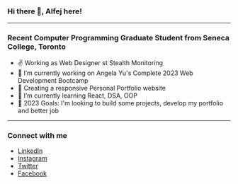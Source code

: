 ### Hi there 👋, Alfej here!
<hr>

### Recent Computer Programming Graduate Student from Seneca College, Toronto

- ✌️ Working as Web Designer st Stealth Monitoring
- 🔭 I’m currently working on Angela Yu's Complete 2023 Web Development Bootcamp
- 🔭 Creating a responsive Personal Portfolio website
- 🌱 I’m currently learning React, DSA, OOP
- 🥅 2023 Goals: I'm looking to build some projects, develop my portfolio and better job
<hr>


### Connect with me

- [LinkedIn](https://www.linkedin.com/in/alfej-savaya-428a09227/) <br>
- [Instagram](https://www.instagram.com/__alfej__/) <br>
- [Twitter](https://twitter.com/__Alfej__) <br>
- [Facebook](https://www.facebook.com/AlfejSavaya)
